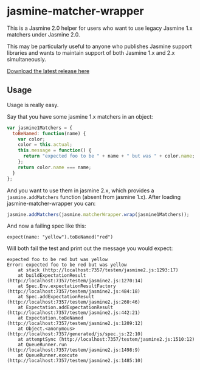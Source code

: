 # jasmine-matcher-wrapper

This is a Jasmine 2.0 helper for users who want to use legacy Jasmine 1.x matchers under Jasmine 2.0.

This may be particularly useful to anyone who publishes Jasmine support libraries and wants to maintain support of both Jasmine 1.x and 2.x simultaneously.

[Download the latest release here](https://github.com/testdouble/jasmine-matcher-wrapper/releases/latest)

## Usage

Usage is really easy.

Say that you have some jasmine 1.x matchers in an object:

``` javascript
var jasmine1Matchers = {
  toBeNamed: function(name) {
    var color;
    color = this.actual;
    this.message = function() {
      return "expected foo to be " + name + " but was " + color.name;
    };
    return color.name === name;
  }
};
```

And you want to use them in jasmine 2.x, which provides a `jasmine.addMatchers` function (absent from jasmine 1.x). After loading jasmine-matcher-wrapper you can:

``` javascript
jasmine.addMatchers(jasmine.matcherWrapper.wrap(jasmine1Matchers));
```

And now a failing spec like this:

```
expect(name: "yellow").toBeNamed("red")
```

Will both fail the test and print out the message you would expect:

```
expected foo to be red but was yellow
Error: expected foo to be red but was yellow
    at stack (http://localhost:7357/testem/jasmine2.js:1293:17)
    at buildExpectationResult (http://localhost:7357/testem/jasmine2.js:1270:14)
    at Spec.Env.expectationResultFactory (http://localhost:7357/testem/jasmine2.js:484:18)
    at Spec.addExpectationResult (http://localhost:7357/testem/jasmine2.js:260:46)
    at Expectation.addExpectationResult (http://localhost:7357/testem/jasmine2.js:442:21)
    at Expectation.toBeNamed (http://localhost:7357/testem/jasmine2.js:1209:12)
    at Object.<anonymous> (http://localhost:7357/generated/js/spec.js:22:10)
    at attemptSync (http://localhost:7357/testem/jasmine2.js:1510:12)
    at QueueRunner.run (http://localhost:7357/testem/jasmine2.js:1498:9)
    at QueueRunner.execute (http://localhost:7357/testem/jasmine2.js:1485:10)
```
